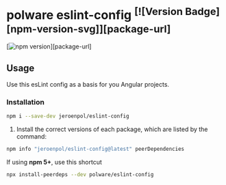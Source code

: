 # polware eslint-config <sup>[![Version Badge][npm-version-svg]][package-url]</sup>

[![npm version](https://badge.fury.io/js/eslint-config-airbnb-base.svg)][package-url]

## Usage

Use this esLint config as a basis for you Angular projects.

### Installation

  ```sh
  npm i --save-dev jeroenpol/eslint-config
```

1. Install the correct versions of each package, which are listed by the command:

  ```sh
  npm info "jeroenpol/eslint-config@latest" peerDependencies
  ```

  If using **npm 5+**, use this shortcut

  ```sh
  npx install-peerdeps --dev polware/eslint-config
  ```

